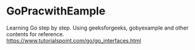 # GoPracwithEample

Learning Go step by step. Using geeksforgeeks, gobyexample and other contents for reference.
https://www.tutorialspoint.com/go/go_interfaces.html
